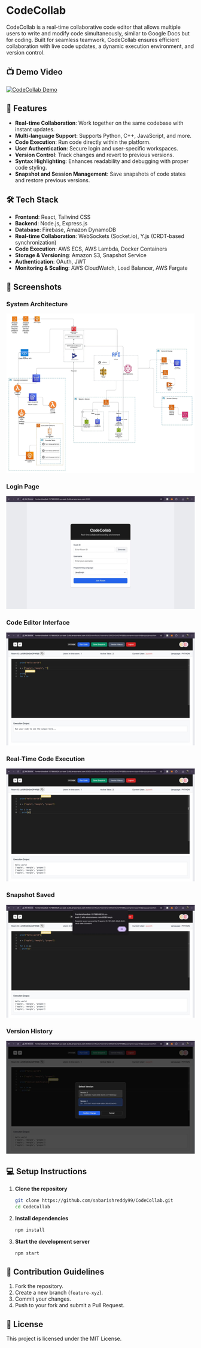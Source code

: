 # CodeCollab

CodeCollab is a real-time collaborative code editor that allows multiple users to write and modify code simultaneously, similar to Google Docs but for coding. Built for seamless teamwork, CodeCollab ensures efficient collaboration with live code updates, a dynamic execution environment, and version control.

## 📺 Demo Video
[![CodeCollab Demo](https://img.youtube.com/vi/vL2KroJkakg/0.jpg)](https://youtu.be/vL2KroJkakg)

## 🚀 Features
- **Real-time Collaboration**: Work together on the same codebase with instant updates.
- **Multi-language Support**: Supports Python, C++, JavaScript, and more.
- **Code Execution**: Run code directly within the platform.
- **User Authentication**: Secure login and user-specific workspaces.
- **Version Control**: Track changes and revert to previous versions.
- **Syntax Highlighting**: Enhances readability and debugging with proper code styling.
- **Snapshot and Session Management**: Save snapshots of code states and restore previous versions.

## 🛠 Tech Stack
- **Frontend**: React, Tailwind CSS
- **Backend**: Node.js, Express.js
- **Database**: Firebase, Amazon DynamoDB
- **Real-time Collaboration**: WebSockets (Socket.io), Y.js (CRDT-based synchronization)
- **Code Execution**: AWS ECS, AWS Lambda, Docker Containers
- **Storage & Versioning**: Amazon S3, Snapshot Service
- **Authentication**: OAuth, JWT
- **Monitoring & Scaling**: AWS CloudWatch, Load Balancer, AWS Fargate

## 📸 Screenshots
### System Architecture
![Collaborative Code Editor architecture](/images/Collaborative%20Code%20Editor%20architecture.jpeg)
### Login Page
![Login](/images/login.jpeg)
### Code Editor Interface
![Collaboration](/images/collaboration.jpeg)
### Real-Time Code Execution
![Code Execution](/images/code_execution.jpeg)
### Snapshot Saved
![Snapshot Saved](/images/snapshot_saved.jpeg)
### Version History
![Version History](/images/version_history.jpeg)

## 💻 Setup Instructions
1. **Clone the repository**
   ```sh
   git clone https://github.com/sabarishreddy99/CodeCollab.git
   cd CodeCollab
   ```
2. **Install dependencies**
   ```sh
   npm install
   ```
3. **Start the development server**
   ```sh
   npm start
   ```

## 🎯 Contribution Guidelines
1. Fork the repository.
2. Create a new branch (`feature-xyz`).
3. Commit your changes.
4. Push to your fork and submit a Pull Request.

## 📜 License
This project is licensed under the MIT License.
